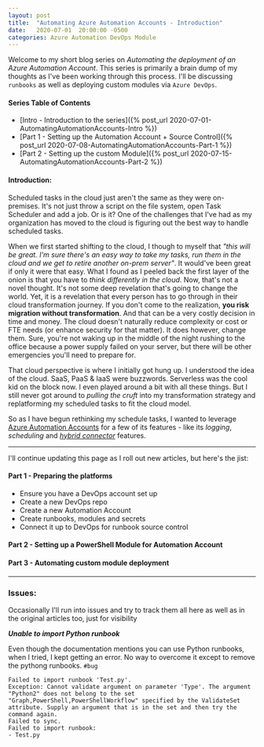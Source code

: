 ```yaml
---
layout: post
title:  "Automating Azure Automation Accounts - Introduction"
date:   2020-07-01  20:00:00 -0500
categories: Azure Automation DevOps Module
---
```


Welcome to my short blog series on *Automating the deployment of an Azure Automation Account*. This series is primarily a brain dump of my thoughts as I've been working through this process. I'll be discussing `runbooks` as well as deploying custom modules via `Azure DevOps`.

<!--more-->

#### Series Table of Contents

* [Intro  - Introduction to the series]({% post_url 2020-07-01-AutomatingAutomationAccounts-Intro %})
* [Part 1 - Setting up the Automation Account + Source Control]({% post_url 2020-07-08-AutomatingAutomationAccounts-Part-1 %})
* [Part 2 - Setting up the custom Module]({% post_url 2020-07-15-AutomatingAutomationAccounts-Part-2 %})


#### Introduction:
Scheduled tasks in the cloud just aren't the same as they were on-premises. It's not just throw a script on the file system, open Task Scheduler and add a job. Or is it? One of the challenges that I've had as my organization has moved to the cloud is figuring out the best way to handle scheduled tasks. 

When we first started shifting to the cloud, I though to myself that *"this will be great. I'm sure there's an easy way to take my tasks, run them in the cloud and we get to retire another on-prem server"*. It would've been great if only it were that easy. What I found as I peeled back the first layer of the onion is that you have to *think differently in the cloud*. Now, that's not a novel thought. It's not some deep revelation that's going to change the world. Yet, it is a revelation that every person has to go through in their cloud transformation journey. If you don't come to the realization, **you risk migration without transformation**. And that can be a very costly decision in time and money. The cloud doesn't naturally reduce complexity or cost or FTE needs (or enhance security for that matter). It does however, change them. Sure, you're not waking up in the middle of the night rushing to the office because a power supply failed on your server, but there will be other emergencies you'll need to prepare for.

That cloud perspective is where I initially got hung up. I understood the idea of the cloud. SaaS, PaaS & IaaS were buzzwords. Serverless was the cool kid on the block now. I even played around a bit with all these things. But I still never got around to *pulling the cruft* into my transformation strategy and replatforming my scheduled tasks to fit the cloud model. 

So as I have begun rethinking my schedule tasks, I wanted to leverage [Azure Automation Accounts](https://azure.microsoft.com/en-us/services/automation/) for a few of its features - like its *logging*, *scheduling* and *[hybrid connector](https://docs.microsoft.com/en-us/azure/automation/automation-hybrid-runbook-worker)* features.

---

I'll continue updating this page as I roll out new articles, but here's the jist:

#### Part 1 - Preparing the platforms
* Ensure you have a DevOps account set up
* Create a new DevOps repo
* Create a new Automation Account
* Create runbooks, modules and secrets
* Connect it up to DevOps for runbook source control

#### Part 2 - Setting up a PowerShell Module for Automation Account

#### Part 3 - Automating custom module deployment

---

### Issues:

Occasionally I'll run into issues and try to track them all here as well as in the original articles too, just for visibility

***Unable to import Python runbook***

Even though the documentation mentions you can use Python runbooks, when I tried, I kept getting an error. No way to overcome it except to remove the pythong runbooks. `#bug`

```
Failed to import runbook 'Test.py'.
Exception: Cannot validate argument on parameter 'Type'. The argument "Python2" does not belong to the set "Graph,PowerShell,PowerShellWorkflow" specified by the ValidateSet attribute. Supply an argument that is in the set and then try the command again.
Failed to sync. 
Failed to import runbook:
- Test.py
```